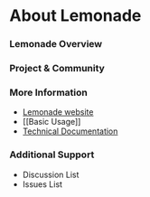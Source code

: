 # About Lemonade

### Lemonade Overview

### Project & Community

### More Information
* [Lemonade website](https://teste.ctweb.inweb.org.br/landing-page)
* [[Basic Usage]]
* [Technical Documentation](https://github.com/eubr-bigsea/citron/wiki/API)

### Additional Support
* Discussion List 
* Issues List